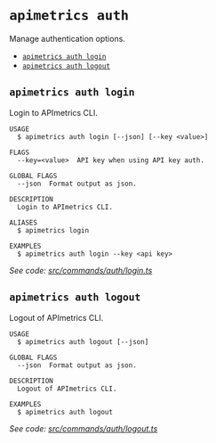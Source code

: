 `apimetrics auth`
=================

Manage authentication options.

* [`apimetrics auth login`](#apimetrics-auth-login)
* [`apimetrics auth logout`](#apimetrics-auth-logout)

## `apimetrics auth login`

Login to APImetrics CLI.

```
USAGE
  $ apimetrics auth login [--json] [--key <value>]

FLAGS
  --key=<value>  API key when using API key auth.

GLOBAL FLAGS
  --json  Format output as json.

DESCRIPTION
  Login to APImetrics CLI.

ALIASES
  $ apimetrics login

EXAMPLES
  $ apimetrics auth login --key <api key>
```

_See code: [src/commands/auth/login.ts](https://github.com/APImetrics/APIm-CLI/blob/v0.3.0/src/commands/auth/login.ts)_

## `apimetrics auth logout`

Logout of APImetrics CLI.

```
USAGE
  $ apimetrics auth logout [--json]

GLOBAL FLAGS
  --json  Format output as json.

DESCRIPTION
  Logout of APImetrics CLI.

EXAMPLES
  $ apimetrics auth logout
```

_See code: [src/commands/auth/logout.ts](https://github.com/APImetrics/APIm-CLI/blob/v0.3.0/src/commands/auth/logout.ts)_

